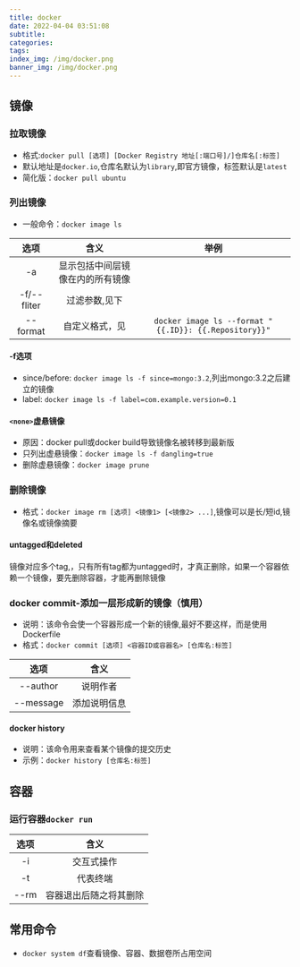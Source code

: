 ```yaml
---
title: docker
date: 2022-04-04 03:51:08
subtitle:
categories:
tags:
index_img: /img/docker.png
banner_img: /img/docker.png
---
```


## 镜像
### 拉取镜像
- 格式:`docker pull [选项] [Docker Registry 地址[:端口号]/]仓库名[:标签]`
- 默认地址是`docker.io`,仓库名默认为`library`,即官方镜像，标签默认是`latest`
- 简化版：`docker pull ubuntu`
### 列出镜像
- 一般命令：`docker image ls`

|选项|含义|举例|
|:-:|:-:|:-:|
|-a|显示包括中间层镜像在内的所有镜像||
|-f/--fliter|过滤参数,见下||
|--format|自定义格式，见|`docker image ls --format "{{.ID}}: {{.Repository}}"`|

#### -f选项
- since/before: `docker image ls -f since=mongo:3.2`,列出mongo:3.2之后建立的镜像
- label: `docker image ls -f label=com.example.version=0.1`
#### `<none>`虚悬镜像
- 原因：docker pull或docker build导致镜像名被转移到最新版
- 只列出虚悬镜像：`docker image ls -f dangling=true`
- 删除虚悬镜像：`docker image prune`
### 删除镜像
- 格式：`docker image rm [选项] <镜像1> [<镜像2> ...]`,镜像可以是长/短id,镜像名或镜像摘要
#### untagged和deleted
镜像对应多个tag,，只有所有tag都为untagged时，才真正删除，如果一个容器依赖一个镜像，要先删除容器，才能再删除镜像
### docker commit-添加一层形成新的镜像（慎用）
- 说明：该命令会使一个容器形成一个新的镜像,最好不要这样，而是使用Dockerfile
- 格式：`docker commit [选项] <容器ID或容器名> [仓库名:标签]`

|选项|含义|
|:-:|:-:|
|--author|说明作者|
|--message|添加说明信息|
#### docker history
- 说明：该命令用来查看某个镜像的提交历史
- 示例：`docker history [仓库名:标签]`


## 容器
### 运行容器`docker run`

|选项|含义|
|:-:|:-:|
|-i|交互式操作|
|-t|代表终端|
|--rm|容器退出后随之将其删除|

## 常用命令
- `docker system df`查看镜像、容器、数据卷所占用空间
